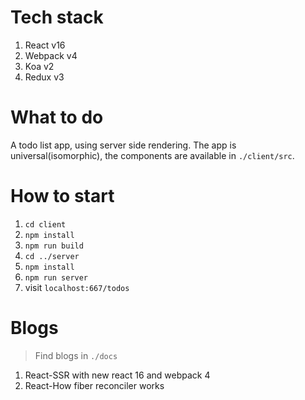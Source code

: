 # Tech stack
1. React v16
2. Webpack v4
3. Koa v2
4. Redux v3

# What to do
A todo list app, using server side rendering.
The app is universal(isomorphic), the components are available in `./client/src`.

# How to start
1. `cd client`
2. `npm install`
3. `npm run build`
4. `cd ../server`
5. `npm install`
6. `npm run server`
7. visit `localhost:667/todos`

# Blogs
> Find blogs in `./docs`

1. React-SSR with new react 16 and webpack 4
2. React-How fiber reconciler works